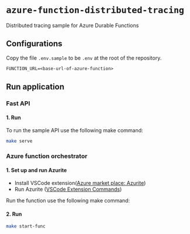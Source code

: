 # `azure-function-distributed-tracing`

Distributed tracing sample for Azure Durable Functions

## Configurations

Copy the file `.env.sample` to be `.env` at the root of the repository.

```txt
FUNCTION_URL=<base-url-of-azure-function>
```

## Run application

### Fast API

#### 1. Run

To run the sample API use the following make command:

```bash
make serve
```

### Azure function orchestrator

#### 1. Set up and run Azurite

- Install VSCode extension([Azure market place: Azurite](https://marketplace.visualstudio.com/items?itemName=Azurite.azurite))
- Run Azurite ([VSCode Extension Commands](https://github.com/azure/azurite?tab=readme-ov-file#visual-studio-code-extension))

Run the function use the following make command:

#### 2. Run

```bash
make start-func 
```
